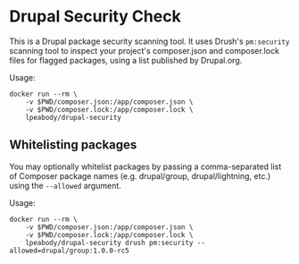 # Drupal Security Check

This is a Drupal package security scanning tool. It uses Drush's `pm:security`
scanning tool to inspect your project's composer.json and composer.lock files
for flagged packages, using a list published by Drupal.org.

Usage:

```
docker run --rm \
    -v $PWD/composer.json:/app/composer.json \
    -v $PWD/composer.lock:/app/composer.lock \
    lpeabody/drupal-security
```

## Whitelisting packages

You may optionally whitelist packages by passing a comma-separated list of
Composer package names (e.g. drupal/group, drupal/lightning, etc.) using the
`--allowed` argument.

Usage:

```
docker run --rm \
    -v $PWD/composer.json:/app/composer.json \
    -v $PWD/composer.lock:/app/composer.lock \
    lpeabody/drupal-security drush pm:security --allowed=drupal/group:1.0.0-rc5
```
